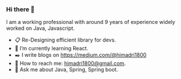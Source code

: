 ### Hi there 👋
  I am a working professional with around 9 years of experience widely worked on Java, Javascript.

- :clipboard: Re-Designing efficient library for devs.
- :blue_book: I’m currently learning React.
- :black_nib: I write blogs on https://medium.com/@himadri1800
- :email: How to reach me: himadri1800@gmail.com.
- 💬 Ask me about Java, Spring, Spring boot.



<!--
**himadri-mandal/himadri-mandal** is a ✨ _special_ ✨ repository because its `README.md` (this file) appears on your GitHub profile.

Here are some ideas to get you started:

- 🔭 I’m currently working on ...
- 🌱 I’m currently learning ...
- 👯 I’m looking to collaborate on ...
- 🤔 I’m looking for help with ...
- 💬 Ask me about ...
- 📫 How to reach me: ...
- 😄 Pronouns: ...
- ⚡ Fun fact: ...
-->
